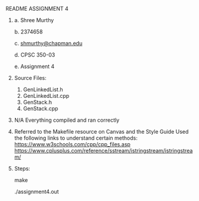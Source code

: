 README ASSIGNMENT 4

1)
    a. Shree Murthy
	
    b. 2374658
	
    c. shmurthy@chapman.edu
	
    d. CPSC 350-03
	
    e. Assignment 4

2) Source Files:
    1. GenLinkedList.h
    2. GenLinkedList.cpp
    3. GenStack.h
    4. GenStack.cpp

3) N/A Everything compiled and ran correctly

4) Referred to the Makefile resource on Canvas and the Style Guide
   Used the following links to understand certain methods: 
        https://www.w3schools.com/cpp/cpp_files.asp 
        https://www.cplusplus.com/reference/sstream/istringstream/istringstream/



        
5) Steps:
    
	make 
	
    ./assignment4.out
